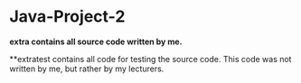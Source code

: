 # Java-Project-2

**extra contains all source code written by me.**

**extratest contains all code for testing the source code. This code was not written by me, but rather by my lecturers.


